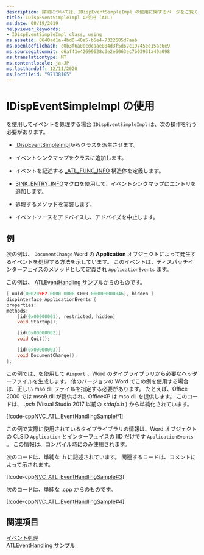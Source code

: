 ```yaml
---
description: 詳細については、IDispEventSimpleImpl の使用に関するページをご覧ください。
title: IDispEventSimpleImpl の使用 (ATL)
ms.date: 08/19/2019
helpviewer_keywords:
- IDispEventSimpleImpl class, using
ms.assetid: 8640ad1a-4bd0-40a5-b5e4-7322685d7aab
ms.openlocfilehash: c0b3f6a0ecdcaae084d3f5d62c19745ee15ac6e9
ms.sourcegitcommit: d6af41e42699628c3e2e6063ec7b03931a49a098
ms.translationtype: MT
ms.contentlocale: ja-JP
ms.lasthandoff: 12/11/2020
ms.locfileid: "97138165"
---
```

# <a name="using-idispeventsimpleimpl"></a>IDispEventSimpleImpl の使用

を使用してイベントを処理する場合 `IDispEventSimpleImpl` は、次の操作を行う必要があります。

- [IDispEventSimpleImpl](../atl/reference/idispeventsimpleimpl-class.md)からクラスを派生させます。

- イベントシンクマップをクラスに追加します。

- イベントを記述する [_ATL_FUNC_INFO](../atl/reference/atl-func-info-structure.md) 構造体を定義します。

- [SINK_ENTRY_INFO](reference/composite-control-macros.md#sink_entry_info)マクロを使用して、イベントシンクマップにエントリを追加します。

- 処理するメソッドを実装します。

- イベントソースをアドバイスし、アドバイズを中止します。

## <a name="example"></a>例

次の例は、 `DocumentChange` Word の **Application** オブジェクトによって発生するイベントを処理する方法を示しています。 このイベントは、ディスパッチインターフェイスのメソッドとして定義され `ApplicationEvents` ます。

この例は、 [ATLEventHandling サンプル](../overview/visual-cpp-samples.md)からのものです。

```cpp
[ uuid(000209F7-0000-0000-C000-000000000046), hidden ]
dispinterface ApplicationEvents {
properties:
methods:
    [id(0x00000001), restricted, hidden]
    void Startup();

    [id(0x00000002)]
    void Quit();

    [id(0x00000003)]
    void DocumentChange();
};
```

この例では、を使用して `#import` 、Word のタイプライブラリから必要なヘッダーファイルを生成します。 他のバージョンの Word でこの例を使用する場合は、正しい mso dll ファイルを指定する必要があります。 たとえば、Office 2000 では mso9.dll が提供され、OfficeXP は mso.dll を提供します。 このコードは、 *.pch* (Visual Studio 2017 以前の *stdafx.h* ) から単純化されています。

[!code-cpp[NVC_ATL_EventHandlingSample#1](../atl/codesnippet/cpp/using-idispeventsimpleimpl_1.h)]

この例で実際に使用されているタイプライブラリの情報は、Word オブジェクトの CLSID `Application` とインターフェイスの IID だけです `ApplicationEvents` 。 この情報は、コンパイル時にのみ使用されます。

次のコードは、単純な .h に記述されています。 関連するコードは、コメントによって示されます。

[!code-cpp[NVC_ATL_EventHandlingSample#3](../atl/codesnippet/cpp/using-idispeventsimpleimpl_2.h)]

次のコードは、単純な .cpp からのものです。

[!code-cpp[NVC_ATL_EventHandlingSample#4](../atl/codesnippet/cpp/using-idispeventsimpleimpl_3.cpp)]

## <a name="see-also"></a>関連項目

[イベント処理](../atl/event-handling-and-atl.md)<br/>
[ATLEventHandling サンプル](../overview/visual-cpp-samples.md)
